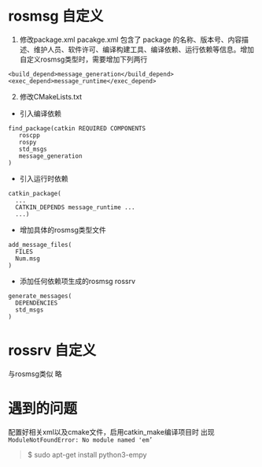 # rosmsg 自定义
1. 修改package.xml
pacakge.xml 包含了 package 的名称、版本号、内容描述、维护人员、软件许可、编译构建工具、编译依赖、运行依赖等信息。增加自定义rosmsg类型时，需要增加下列两行
```
<build_depend>message_generation</build_depend>
<exec_depend>message_runtime</exec_depend>
```
2. 修改CMakeLists.txt
- 引入编译依赖
```
find_package(catkin REQUIRED COMPONENTS
   roscpp
   rospy
   std_msgs
   message_generation
)
```
- 引入运行时依赖
```
catkin_package(
  ...
  CATKIN_DEPENDS message_runtime ...
  ...)
```
- 增加具体的rosmsg类型文件
```
add_message_files(
  FILES
  Num.msg
)
```
- 添加任何依赖项生成的rosmsg rossrv
```
generate_messages(
  DEPENDENCIES
  std_msgs
)
```
# rossrv 自定义
与rosmsg类似 略
# 遇到的问题
配置好相关xml以及cmake文件，启用catkin_make编译项目时
出现 `ModuleNotFoundError: No module named 'em’`
>$ sudo apt-get install python3-empy